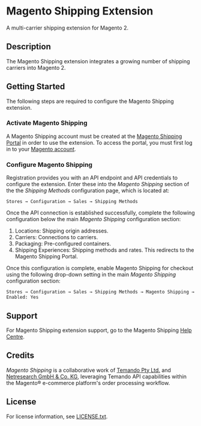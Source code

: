 # Magento Shipping Extension

A multi-carrier shipping extension for Magento 2.

## Description

The Magento Shipping extension integrates a growing number of shipping carriers into Magento 2.

## Getting Started

The following steps are required to configure the Magento Shipping extension.

### Activate Magento Shipping

A Magento Shipping account must be created at the [Magento Shipping Portal](https://shipping.magento.com/) in order to use the extension. To access the portal, you must first log in to your [Magento account](https://account.magento.com).

### Configure Magento Shipping

Registration provides you with an API endpoint and API credentials to configure the extension. Enter these into the _Magento Shipping_ section of the the _Shipping Methods_ configuration page, which is located at:

```
Stores → Configuration → Sales → Shipping Methods
```

Once the API connection is established successfully, complete the following configuration below the main _Magento Shipping_ configuration section:

1. Locations: Shipping origin addresses.
1. Carriers: Connections to carriers.
1. Packaging: Pre-configured containers.
1. Shipping Experiences: Shipping methods and rates. This redirects to the Magento Shipping Portal.

Once this configuration is complete, enable Magento Shipping for checkout using the following drop-down setting in the main _Magento Shipping_ configuration section:

```
Stores → Configuration → Sales → Shipping Methods → Magento Shipping → Enabled: Yes
```

## Support

For Magento Shipping extension support, go to the Magento Shipping [Help Centre](https://magentoshipping.temando.com).

## Credits

_Magento Shipping_ is a collaborative work of [Temando Pty Ltd.](http://temando.com) and [Netresearch GmbH & Co. KG](https://www.netresearch.de/), leveraging Temando API capabilities within the Magento® e-commerce platform's order processing workflow.

## License

For license information, see [LICENSE.txt](LICENSE.txt).
